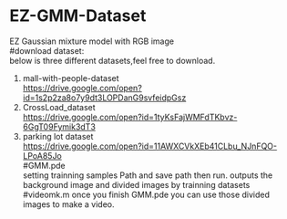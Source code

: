 # EZ-GMM-Dataset  
EZ Gaussian mixture model with RGB image  
#download dataset:  
below is three different datasets,feel free to download.  
1. mall-with-people-dataset  
https://drive.google.com/open?id=1s2p2za8o7y9dt3LOPDanG9svfeidpGsz  
2. CrossLoad_dataset  
https://drive.google.com/open?id=1tyKsFajWMFdTKbvz-6GgT09Fymik3dT3  
3. parking lot dataset  
https://drive.google.com/open?id=11AWXCVkXEb41CLbu_NJnFQO-LPoA85Jo  
#GMM.pde  
setting trainning samples Path and save path then run. outputs the background image and divided images by trainning datasets  
#videomk.m
once you finish GMM.pde you can use those divided images to make a video.  
